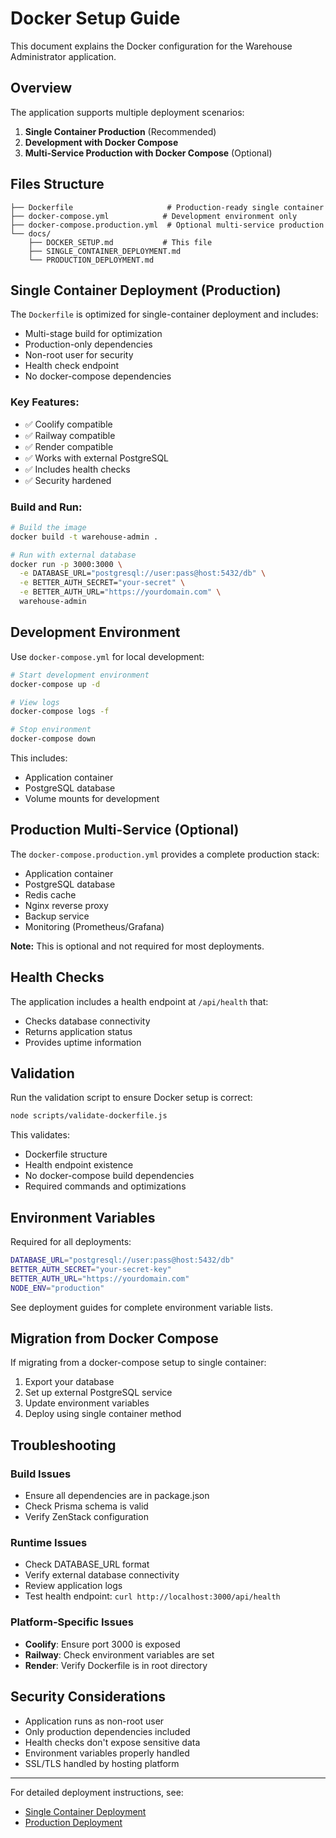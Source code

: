 # Docker Setup Guide

This document explains the Docker configuration for the Warehouse Administrator application.

## Overview

The application supports multiple deployment scenarios:

1. **Single Container Production** (Recommended)
2. **Development with Docker Compose**
3. **Multi-Service Production with Docker Compose** (Optional)

## Files Structure

```
├── Dockerfile                     # Production-ready single container
├── docker-compose.yml            # Development environment only
├── docker-compose.production.yml  # Optional multi-service production
└── docs/
    ├── DOCKER_SETUP.md           # This file
    ├── SINGLE_CONTAINER_DEPLOYMENT.md
    └── PRODUCTION_DEPLOYMENT.md
```

## Single Container Deployment (Production)

The `Dockerfile` is optimized for single-container deployment and includes:

- Multi-stage build for optimization
- Production-only dependencies
- Non-root user for security
- Health check endpoint
- No docker-compose dependencies

### Key Features:
- ✅ Coolify compatible
- ✅ Railway compatible
- ✅ Render compatible
- ✅ Works with external PostgreSQL
- ✅ Includes health checks
- ✅ Security hardened

### Build and Run:
```bash
# Build the image
docker build -t warehouse-admin .

# Run with external database
docker run -p 3000:3000 \
  -e DATABASE_URL="postgresql://user:pass@host:5432/db" \
  -e BETTER_AUTH_SECRET="your-secret" \
  -e BETTER_AUTH_URL="https://yourdomain.com" \
  warehouse-admin
```

## Development Environment

Use `docker-compose.yml` for local development:

```bash
# Start development environment
docker-compose up -d

# View logs
docker-compose logs -f

# Stop environment
docker-compose down
```

This includes:
- Application container
- PostgreSQL database
- Volume mounts for development

## Production Multi-Service (Optional)

The `docker-compose.production.yml` provides a complete production stack:

- Application container
- PostgreSQL database
- Redis cache
- Nginx reverse proxy
- Backup service
- Monitoring (Prometheus/Grafana)

**Note:** This is optional and not required for most deployments.

## Health Checks

The application includes a health endpoint at `/api/health` that:
- Checks database connectivity
- Returns application status
- Provides uptime information

## Validation

Run the validation script to ensure Docker setup is correct:

```bash
node scripts/validate-dockerfile.js
```

This validates:
- Dockerfile structure
- Health endpoint existence
- No docker-compose build dependencies
- Required commands and optimizations

## Environment Variables

Required for all deployments:

```bash
DATABASE_URL="postgresql://user:pass@host:5432/db"
BETTER_AUTH_SECRET="your-secret-key"
BETTER_AUTH_URL="https://yourdomain.com"
NODE_ENV="production"
```

See deployment guides for complete environment variable lists.

## Migration from Docker Compose

If migrating from a docker-compose setup to single container:

1. Export your database
2. Set up external PostgreSQL service
3. Update environment variables
4. Deploy using single container method

## Troubleshooting

### Build Issues
- Ensure all dependencies are in package.json
- Check Prisma schema is valid
- Verify ZenStack configuration

### Runtime Issues
- Check DATABASE_URL format
- Verify external database connectivity
- Review application logs
- Test health endpoint: `curl http://localhost:3000/api/health`

### Platform-Specific Issues
- **Coolify**: Ensure port 3000 is exposed
- **Railway**: Check environment variables are set
- **Render**: Verify Dockerfile is in root directory

## Security Considerations

- Application runs as non-root user
- Only production dependencies included
- Health checks don't expose sensitive data
- Environment variables properly handled
- SSL/TLS handled by hosting platform

---

For detailed deployment instructions, see:
- [Single Container Deployment](./SINGLE_CONTAINER_DEPLOYMENT.md)
- [Production Deployment](./PRODUCTION_DEPLOYMENT.md)